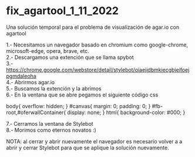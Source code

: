 # fix_agartool_1_11_2022
Una solución temporal para el problema de visualización de agar.io con agartool  
  
1.- Necesitamos un navegador basado en chromium como google-chrome, microsoft-edge, opera, brave, etc.  
2.- Descargamos una extención que se llama spybot  
3.- https://chrome.google.com/webstore/detail/stylebot/oiaejidbmkiecgbjeifoejpgmdaleoha  
4.- Abrirmos agar.io  
5.- Buscamos la extención y la abrimos  
6.- En la ventana que se abre pegamos el siguiente código css  
  
body{
  overflow: hidden;
}
#canvas{
  margin: 0;
  padding: 0;
}
#fb-root,#oferwallContainer{
  display: none;
}
html{
  background-color: #000;
}

7.- Cerramos la ventana de Stylebot  
8.- Morimos como eternos novatos :)  
  
NOTA: al cerrar y abrir nuevamente el navegador es necesario volver a a abrir y cerrar Stylebot para que se aplique la solución nuevamente.
